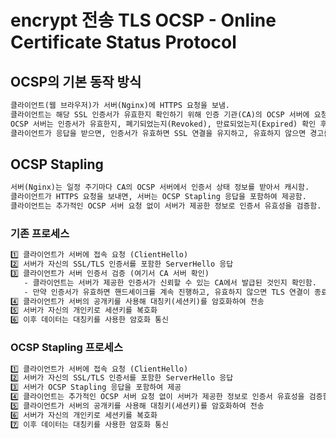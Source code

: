 # encrypt 전송 TLS OCSP - Online Certificate Status Protocol

## OCSP의 기본 동작 방식

```txt
클라이언트(웹 브라우저)가 서버(Nginx)에 HTTPS 요청을 보냄.
클라이언트는 해당 SSL 인증서가 유효한지 확인하기 위해 인증 기관(CA)의 OCSP 서버에 요청을 보냄.
OCSP 서버는 인증서가 유효한지, 폐기되었는지(Revoked), 만료되었는지(Expired) 확인 후 응답을 보냄.
클라이언트가 응답을 받으면, 인증서가 유효하면 SSL 연결을 유지하고, 유효하지 않으면 경고를 표시함.
```

## OCSP Stapling

```txt
서버(Nginx)는 일정 주기마다 CA의 OCSP 서버에서 인증서 상태 정보를 받아서 캐시함.
클라이언트가 HTTPS 요청을 보내면, 서버는 OCSP Stapling 응답을 포함하여 제공함.
클라이언트는 추가적인 OCSP 서버 요청 없이 서버가 제공한 정보로 인증서 유효성을 검증함.
```

### 기존 프로세스

```txt
1️⃣ 클라이언트가 서버에 접속 요청 (ClientHello)
2️⃣ 서버가 자신의 SSL/TLS 인증서를 포함한 ServerHello 응답
3️⃣ 클라이언트가 서버 인증서 검증 (여기서 CA 서버 확인)
   - 클라이언트는 서버가 제공한 인증서가 신뢰할 수 있는 CA에서 발급된 것인지 확인함.
   - 만약 인증서가 유효하면 핸드셰이크를 계속 진행하고, 유효하지 않으면 TLS 연결이 종료됨.
4️⃣ 클라이언트가 서버의 공개키를 사용해 대칭키(세션키)를 암호화하여 전송
5️⃣ 서버가 자신의 개인키로 세션키를 복호화
6️⃣ 이후 데이터는 대칭키를 사용한 암호화 통신
```

### OCSP Stapling 프로세스

```txt
1️⃣ 클라이언트가 서버에 접속 요청 (ClientHello)
2️⃣ 서버가 자신의 SSL/TLS 인증서를 포함한 ServerHello 응답
3️⃣ 서버가 OCSP Stapling 응답을 포함하여 제공
4️⃣ 클라이언트는 추가적인 OCSP 서버 요청 없이 서버가 제공한 정보로 인증서 유효성을 검증함.
5️⃣ 클라이언트가 서버의 공개키를 사용해 대칭키(세션키)를 암호화하여 전송
6️⃣ 서버가 자신의 개인키로 세션키를 복호화
7️⃣ 이후 데이터는 대칭키를 사용한 암호화 통신
```
